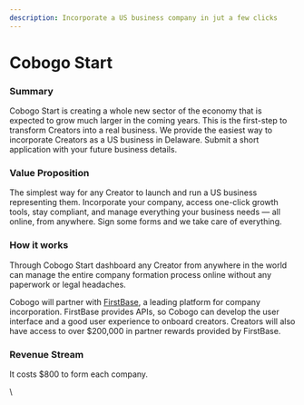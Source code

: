 ```yaml
---
description: Incorporate a US business company in jut a few clicks
---
```


# Cobogo Start

### **Summary**

Cobogo Start is creating a whole new sector of the economy that is expected to grow much larger in the coming years. This is the first-step to transform Creators into a real business. We provide the easiest way to incorporate Creators as a US business in Delaware. Submit a short application with your future business details.

### Value Proposition

The simplest way for any Creator to launch and run a US business representing them. Incorporate your company, access one-click growth tools, stay compliant, and manage everything your business needs — all online, from anywhere. Sign some forms and we take care of everything.

### How it works

Through Cobogo Start dashboard any Creator from anywhere in the world can manage the entire company formation process online without any paperwork or legal headaches.

Cobogo will partner with [FirstBase](https://www.firstbase.io/), a leading platform for company incorporation. FirstBase provides APIs, so Cobogo can develop the user interface and a good user experience to onboard creators. Creators will also have access to over $200,000 in partner rewards provided by FirstBase.

### Revenue Stream

It costs $800 to form each company.

\
